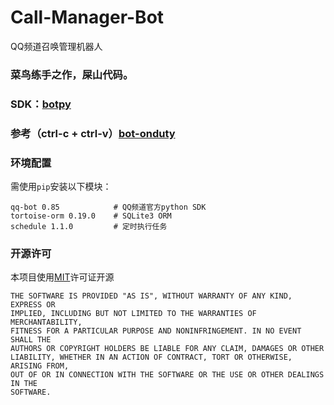 # Call-Manager-Bot
QQ频道召唤管理机器人
### 菜鸟练手之作，屎山代码。
### SDK：[botpy](https://github.com/tencent-connect/botpy) 
### 参考（ctrl-c + ctrl-v）[bot-onduty](https://github.com/tencent-connect/bot-onduty) 


### 环境配置
需使用`pip`安装以下模块：
``` 
qq-bot 0.85            # QQ频道官方python SDK
tortoise-orm 0.19.0    # SQLite3 ORM
schedule 1.1.0         # 定时执行任务
```
### 开源许可
本项目使用[MIT](https://github.com/moian98/Call-Manager-Bot/blob/master/LICENSE)许可证开源
```
THE SOFTWARE IS PROVIDED "AS IS", WITHOUT WARRANTY OF ANY KIND, EXPRESS OR
IMPLIED, INCLUDING BUT NOT LIMITED TO THE WARRANTIES OF MERCHANTABILITY,
FITNESS FOR A PARTICULAR PURPOSE AND NONINFRINGEMENT. IN NO EVENT SHALL THE
AUTHORS OR COPYRIGHT HOLDERS BE LIABLE FOR ANY CLAIM, DAMAGES OR OTHER
LIABILITY, WHETHER IN AN ACTION OF CONTRACT, TORT OR OTHERWISE, ARISING FROM,
OUT OF OR IN CONNECTION WITH THE SOFTWARE OR THE USE OR OTHER DEALINGS IN THE
SOFTWARE.
```
